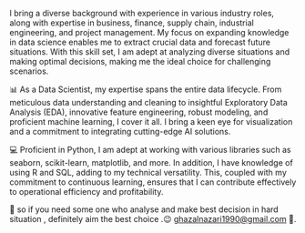I bring a diverse background with experience in various industry roles, along with expertise in business, finance, supply chain, industrial engineering, and project management. My focus on
expanding knowledge in data science enables me to extract crucial data and forecast future situations. With this skill set, I am adept at analyzing diverse situations and making optimal decisions, making me the ideal choice for challenging scenarios.

📊 As a Data Scientist, my expertise spans the entire data lifecycle. From meticulous data understanding and cleaning to insightful Exploratory Data Analysis (EDA), innovative feature engineering, robust modeling, and proficient machine learning, I cover it all. I bring a keen eye for visualization and a commitment to integrating cutting-edge AI solutions.

💻 Proficient in Python, I am adept at working with various libraries such as seaborn, scikit-learn, matplotlib, and more. In addition, I have knowledge of using R and SQL, adding to my technical versatility. This, coupled with my commitment to continuous learning, ensures that I can contribute effectively to operational efficiency and profitability.

🚀 so if you need some one who analyse and make best decision in hard situation , definitely aim the best choice .😉
ghazalnazari1990@gmail.com 📧.
